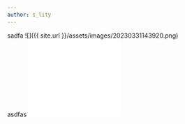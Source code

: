 ```yaml
---
author: s_lity
---
```



sadfa
![]({{ site.url }}/assets/images/20230331143920.png)  
asdfas
 ![]({{%20site.url%20}}%20assets/images/dir_2023-03-29-testblog.md/20230331202418.png)